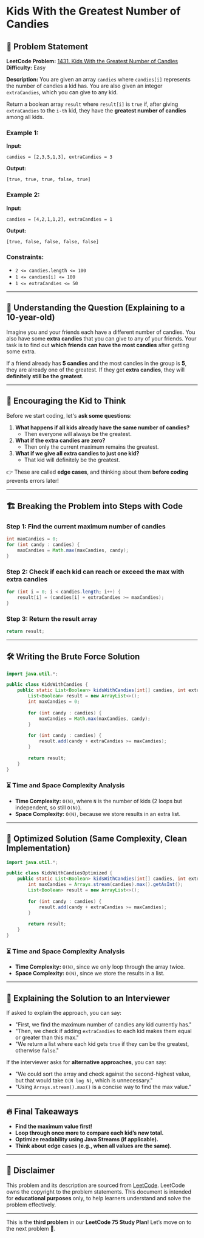 # Kids With the Greatest Number of Candies

## 📌 Problem Statement

**LeetCode Problem:** [1431. Kids With the Greatest Number of Candies](https://leetcode.com/problems/kids-with-the-greatest-number-of-candies/)  
**Difficulty:** Easy  

**Description:**
You are given an array `candies` where `candies[i]` represents the number of candies a kid has. You are also given an integer `extraCandies`, which you can give to any kid.

Return a boolean array `result` where `result[i]` is `true` if, after giving `extraCandies` to the `i-th` kid, they have the **greatest number of candies** among all kids.

### **Example 1:**
**Input:**
```
candies = [2,3,5,1,3], extraCandies = 3
```
**Output:**
```
[true, true, true, false, true]
```

### **Example 2:**
**Input:**
```
candies = [4,2,1,1,2], extraCandies = 1
```
**Output:**
```
[true, false, false, false, false]
```

### **Constraints:**
- `2 <= candies.length <= 100`
- `1 <= candies[i] <= 100`
- `1 <= extraCandies <= 50`

---

## 📌 Understanding the Question (Explaining to a 10-year-old)

Imagine you and your friends each have a different number of candies. You also have some **extra candies** that you can give to any of your friends. Your task is to find out **which friends can have the most candies** after getting some extra.

If a friend already has **5 candies** and the most candies in the group is **5**, they are already one of the greatest. If they get **extra candies**, they will **definitely still be the greatest**.

---

## 🧠 Encouraging the Kid to Think

Before we start coding, let's **ask some questions**:
1. **What happens if all kids already have the same number of candies?**
   - Then everyone will always be the greatest.
2. **What if the extra candies are zero?**
   - Then only the current maximum remains the greatest.
3. **What if we give all extra candies to just one kid?**
   - That kid will definitely be the greatest.

👉 These are called **edge cases**, and thinking about them **before coding** prevents errors later!

---

## 🏗️ Breaking the Problem into Steps with Code

### Step 1: Find the current maximum number of candies
```java
int maxCandies = 0;
for (int candy : candies) {
    maxCandies = Math.max(maxCandies, candy);
}
```

### Step 2: Check if each kid can reach or exceed the max with extra candies
```java
for (int i = 0; i < candies.length; i++) {
    result[i] = (candies[i] + extraCandies >= maxCandies);
}
```

### Step 3: Return the result array
```java
return result;
```

---

## 🛠️ Writing the Brute Force Solution

```java
import java.util.*;

public class KidsWithCandies {
    public static List<Boolean> kidsWithCandies(int[] candies, int extraCandies) {
        List<Boolean> result = new ArrayList<>();
        int maxCandies = 0;
        
        for (int candy : candies) {
            maxCandies = Math.max(maxCandies, candy);
        }
        
        for (int candy : candies) {
            result.add(candy + extraCandies >= maxCandies);
        }
        
        return result;
    }
}
```

### ⏳ Time and Space Complexity Analysis
- **Time Complexity:** `O(N)`, where `N` is the number of kids (2 loops but independent, so still `O(N)`).
- **Space Complexity:** `O(N)`, because we store results in an extra list.

---

## 🚀 Optimized Solution (Same Complexity, Clean Implementation)

```java
import java.util.*;

public class KidsWithCandiesOptimized {
    public static List<Boolean> kidsWithCandies(int[] candies, int extraCandies) {
        int maxCandies = Arrays.stream(candies).max().getAsInt();
        List<Boolean> result = new ArrayList<>();
        
        for (int candy : candies) {
            result.add(candy + extraCandies >= maxCandies);
        }
        
        return result;
    }
}
```

### ⏳ Time and Space Complexity Analysis
- **Time Complexity:** `O(N)`, since we only loop through the array twice.
- **Space Complexity:** `O(N)`, since we store the results in a list.

---

## 📢 Explaining the Solution to an Interviewer
If asked to explain the approach, you can say:
- "First, we find the maximum number of candies any kid currently has."
- "Then, we check if adding `extraCandies` to each kid makes them equal or greater than this max."
- "We return a list where each kid gets `true` if they can be the greatest, otherwise `false`."

If the interviewer asks for **alternative approaches**, you can say:
- "We could sort the array and check against the second-highest value, but that would take `O(N log N)`, which is unnecessary."
- "Using `Arrays.stream().max()` is a concise way to find the max value."

---

## 🔥 Final Takeaways
- **Find the maximum value first!**
- **Loop through once more to compare each kid’s new total.**
- **Optimize readability using Java Streams (if applicable).**
- **Think about edge cases (e.g., when all values are the same).**

---

## 📜 Disclaimer
This problem and its description are sourced from [LeetCode](https://leetcode.com/problems/kids-with-the-greatest-number-of-candies/). LeetCode owns the copyright to the problem statements. This document is intended for **educational purposes** only, to help learners understand and solve the problem effectively.

---

This is the **third problem** in our **LeetCode 75 Study Plan**! Let’s move on to the next problem 🚀.

